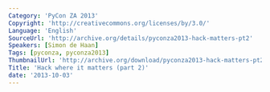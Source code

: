 ```yaml
---
Category: 'PyCon ZA 2013'
Copyright: 'http://creativecommons.org/licenses/by/3.0/'
Language: 'English'
SourceUrl: 'http://archive.org/details/pyconza2013-hack-matters-pt2'
Speakers: [Simon de Haan]
Tags: [pyconza, pyconza2013]
ThumbnailUrl: 'http://archive.org/download/pyconza2013-hack-matters-pt2/pyconza2013-hack-matters-pt2.thumbs/pyconza2013-hack-matters-pt2_001530.jpg'
Title: 'Hack where it matters (part 2)'
date: '2013-10-03'
---
```


